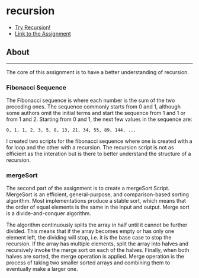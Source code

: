 # recursion
- [Try Recursion!](https://appletri.github.io/recursion/)
- [Link to the Assignment](https://www.theodinproject.com/lessons/javascript-recursion)

## About
<hr>
The core of this assignment is to have a better understanding of recursion.

### Fibonacci Sequence
The Fibonacci sequence is where each number is the sum of the two preceding ones. The sequence commonly starts from 0 and 1, although some authors omit the initial terms and start the sequence from 1 and 1 or from 1 and 2. Starting from 0 and 1, the next few values in the sequence are:

    0, 1, 1, 2, 3, 5, 8, 13, 21, 34, 55, 89, 144, ...
    
I created two scripts for the fibonacci sequence where one is created with a for loop and the other with a recursion. The recursion script is not as efficient as the interation but is there to better understand the structure of a recursion.

### mergeSort
The second part of the assignment is to create a mergeSort Script. MergeSort is an efficient, general-purpose, and comparison-based sorting algorithm. Most implementations produce a stable sort, which means that the order of equal elements is the same in the input and output. Merge sort is a divide-and-conquer algorithm.

The algorithm continuously splits the array in half until it cannot be further divided. This means that if the array becomes empty or has only one element left, the dividing will stop, i.e. it is the base case to stop the recursion. If the array has multiple elements, split the array into halves and recursively invoke the merge sort on each of the halves. Finally, when both halves are sorted, the merge operation is applied. Merge operation is the process of taking two smaller sorted arrays and combining them to eventually make a larger one.
